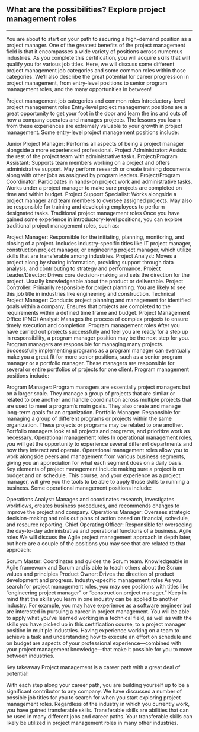 ## What are the possibilities? Explore project management roles
______
You are about to start on your path to securing a high-demand position as a project manager. One of the greatest benefits of the project management field is that it encompasses a wide variety of positions across numerous industries. As you complete this certification, you will acquire skills that will qualify you for various job titles. Here, we will discuss some different project management job categories and some common roles within those categories. We’ll also describe the great potential for career progression in project management, from entry-level positions to senior program management roles, and the many opportunities in between!  

Project management job categories and common roles 
Introductory-level project management roles
Entry-level project management positions are a great opportunity to get your foot in the door and learn the ins and outs of how a company operates and manages projects. The lessons you learn from these experiences are extremely valuable to your growth in project management. Some entry-level project management positions include:

Junior Project Manager: Performs all aspects of being a project manager alongside a more experienced professional.
Project Administrator: Assists the rest of the project team with administrative tasks. 
Project/Program Assistant: Supports team members working on a project and offers administrative support. May perform research or create training documents along with other jobs as assigned by program leaders.
Project/Program Coordinator: Participates in hands-on project work and administrative tasks. Works under a project manager to make sure projects are completed on time and within budget.
Project Support Specialist: Works alongside a project manager and team members to oversee assigned projects. May also be responsible for training and developing employees to perform designated tasks.
Traditional project management roles
Once you have gained some experience in introductory-level positions, you can explore traditional project management roles, such as:

Project Manager: Responsible for the initiating, planning, monitoring, and closing of a project. Includes industry-specific titles like IT project manager, construction project manager, or engineering project manager, which utilize skills that are transferable among industries.
Project Analyst: Moves a project along by sharing information, providing support through data analysis, and contributing to strategy and performance. 
Project Leader/Director: Drives core decision-making and sets the direction for the project. Usually knowledgeable about the product or deliverable. 
Project Controller: Primarily responsible for project planning. You are likely to see this job title in industries like engineering and construction.
Technical Project Manager: Conducts project planning and management for identified goals within a company. Ensures that projects are completed to the requirements within a defined time frame and budget.
Project Management Office (PMO) Analyst: Manages the process of complex projects to ensure timely execution and completion. 
Program management roles
After you have carried out projects successfully and feel you are ready for a step up in responsibility, a program manager position may be the next step for you. Program managers are responsible for managing many projects. Successfully implementing programs as a program manager can eventually make you a great fit for more senior positions, such as a senior program manager or a portfolio manager. These managers are responsible for several or entire portfolios of projects for one client. Program management positions include:

Program Manager: Program managers are essentially project managers but on a larger scale. They manage a group of projects that are similar or related to one another and handle coordination across multiple projects that are used to meet a program’s main goals. They also create and manage long-term goals for an organization.
Portfolio Manager: Responsible for managing a group of different programs or projects within the same organization. These projects or programs may be related to one another. Portfolio managers look at all projects and programs, and prioritize work as necessary. 
Operational management roles 
In operational management roles, you will get the opportunity to experience several different departments and how they interact and operate. Operational management roles allow you to work alongside peers and management from various business segments, giving you an appreciation for what each segment does on a daily basis. Key elements of project management include making sure a project is on budget and on schedule. This course, and your experience as a project manager, will give you the tools to be able to apply those skills to running a business. Some operational management positions include:

Operations Analyst: Manages and coordinates research, investigates workflows, creates business procedures, and recommends changes to improve the project and company. 
Operations Manager: Oversees strategic decision-making and rolls out plans of action based on financial, schedule, and resource reporting. 
Chief Operating Officer: Responsible for overseeing the day-to-day administrative and operational functions of a business.
Agile roles
We will discuss the Agile project management approach in depth later, but here are a couple of the positions you may see that are related to that approach:

Scrum Master: Coordinates and guides the Scrum team. Knowledgeable in Agile framework and Scrum and is able to teach others about the Scrum values and principles 
Product Owner: Drives the direction of product development and progress. 
Industry-specific management roles
As you search for project management roles, you may see positions with titles like “engineering project manager” or “construction project manager.” Keep in mind that the skills you learn in one industry can be applied to another industry. For example, you may have experience as a software engineer but are interested in pursuing a career in project management. You will be able to apply what you’ve learned working in a technical field, as well as with the skills you have picked up in this certification course, to a project manager position in multiple industries. Having experience working on a team to achieve a task and understanding how to execute an effort on schedule and on budget are aspects of your professional experience—combined with your project management knowledge—that make it possible for you to move between industries.

Key takeaway
Project management is a career path with a great deal of potential! 

With each step along your career path, you are building yourself up to be a significant contributor to any company.  We have discussed a number of possible job titles for you to search for when you start exploring project management roles. Regardless of the industry in which you currently work, you have gained transferable skills. Transferable skills are abilities that can be used in many different jobs and career paths. Your transferable skills can likely be utilized in project management roles in many other industries. 

